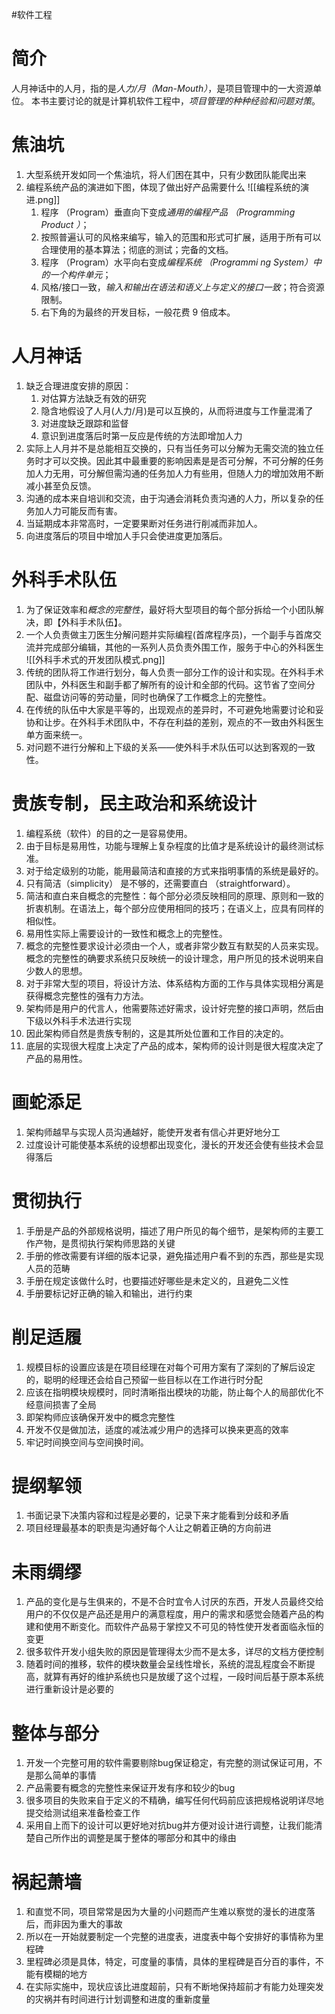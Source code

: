 #软件工程
# 简介
人月神话中的人月，指的是*人力/月（Man-Mouth）*，是项目管理中的一大资源单位。
本书主要讨论的就是计算机软件工程中，*项目管理的种种经验和问题对策*。

# 焦油坑
1.  大型系统开发如同一个焦油坑，将人们困在其中，只有少数团队能爬出来
2.  编程系统产品的演进如下图，体现了做出好产品需要什么
	![[编程系统的演进.png]]
	1. 程序 （Program）垂直向下变成*通用的编程产品 （Programming Product ）*；
	2. 按照普遍认可的风格来编写，输入的范围和形式可扩展，适用于所有可以合理使用的基本算法；彻底的测试；完备的文档。
	3. 程序 （Program）水平向右变成*编程系统 （Programmi ng System）中的一个构件单元*；
	4. 风格/接口一致，*输入和输出在语法和语义上与定义的接口一致*；符合资源限制。
	5. 右下角的为最终的开发目标，一般花费 9 倍成本。


# 人月神话
1.  缺乏合理进度安排的原因：
    1.  对估算方法缺乏有效的研究
    2.  隐含地假设了人月(人力/月)是可以互换的，从而将进度与工作量混淆了
    3.  对进度缺乏跟踪和监督
    4.  意识到进度落后时第一反应是传统的方法即增加人力
2.  实际上人月并不是总能相互交换的，只有当任务可以分解为无需交流的独立任务时才可以交换。因此其中最重要的影响因素是是否可分解，不可分解的任务加人力无用，可分解但需沟通的任务加人力有些用，但随人力的增加效用不断减小甚至负反馈。
3.  沟通的成本来自培训和交流，由于沟通会消耗负责沟通的人力，所以复杂的任务加人力可能反而有害。
4.  当延期成本非常高时，一定要果断对任务进行削减而非加人。
5.  向进度落后的项目中增加人手只会使进度更加落后。

# 外科手术队伍
1.  为了保证效率和*概念的完整性*，最好将大型项目的每个部分拆给一个小团队解决，即【外科手术队伍】。
2.  一个人负责做主刀医生分解问题并实际编程(首席程序员)，一个副手与首席交流并完成部分编辑，其他的一系列人员负责外围工作，服务于中心的外科医生
	![[外科手术式的开发团队模式.png]]
3. 传统的团队将工作进行划分，每人负责一部分工作的设计和实现。在外科手术团队中，外科医生和副手都了解所有的设计和全部的代码。这节省了空间分配、磁盘访问等的劳动量，同时也确保了工作概念上的完整性。
4. 在传统的队伍中大家是平等的，出现观点的差异时，不可避免地需要讨论和妥协和让步。在外科手术团队中，不存在利益的差别，观点的不一致由外科医生单方面来统一。
5. 对问题不进行分解和上下级的关系——使外科手术队伍可以达到客观的一致性。

# 贵族专制，民主政治和系统设计
1. 编程系统（软件）的目的之一是容易使用。
2. 由于目标是易用性，功能与理解上复杂程度的比值才是系统设计的最终测试标准。
3. 对于给定级别的功能，能用最简洁和直接的方式来指明事情的系统是最好的。
4. 只有简洁（simplicity） 是不够的，还需要直白 （straightforward）。
5. 简洁和直白来自概念的完整性：每个部分必须反映相同的原理、原则和一致的折衷机制。在语法上，每个部分应使用相同的技巧；在语义上，应具有同样的相似性。
6. 易用性实际上需要设计的一致性和概念上的完整性。
7.  概念的完整性要求设计必须由一个人，或者非常少数互有默契的人员来实现。概念的完整性的确要求系统只反映统一的设计理念，用户所见的技术说明来自少数人的思想。
8. 对于非常大型的项目，将设计方法、体系结构方面的工作与具体实现相分离是获得概念完整性的强有力方法。
9. 架构师是用户的代言人，他需要陈述好需求，设计好完整的接口声明，然后由下级以外科手术法进行实现
10.  因此架构师自然是贵族专制的，这是其所处位置和工作目的决定的。
11.  底层的实现很大程度上决定了产品的成本，架构师的设计则是很大程度决定了产品的易用性。


# 画蛇添足
1.  架构师越早与实现人员沟通越好，能使开发者有信心并更好地分工
2.  过度设计可能使基本系统的设想都出现变化，漫长的开发还会使有些技术会显得落后

# 贯彻执行
1.  手册是产品的外部规格说明，描述了用户所见的每个细节，是架构师的主要工作产物，是贯彻执行架构师思路的关键
2.  手册的修改需要有详细的版本记录，避免描述用户看不到的东西，那些是实现人员的范畴
3.  手册在规定该做什么时，也要描述好哪些是未定义的，且避免二义性
4.  手册要标记好正确的输入和输出，进行约束


# 削足适履
1.  规模目标的设置应该是在项目经理在对每个可用方案有了深刻的了解后设定的，聪明的经理还会给自己预留一些目标以在工作进行时分配
4.  应该在指明模块规模时，同时清晰指出模块的功能，防止每个人的局部优化不经意间损害了全局
5.  即架构师应该确保开发中的概念完整性
6.  开发不仅是做加法，适度的减法减少用户的选择可以换来更高的效率
7.  牢记时间换空间与空间换时间。

# 提纲挈领
1.  书面记录下决策内容和过程是必要的，记录下来才能看到分歧和矛盾
2.  项目经理最基本的职责是沟通好每个人让之朝着正确的方向前进

# 未雨绸缪
1.  产品的变化是与生俱来的，不是不合时宜令人讨厌的东西，开发人员最终交给用户的不仅仅是产品还是用户的满意程度，用户的需求和感觉会随着产品的构建和使用不断变化。而软件产品易于掌控又不可见的特性使开发者面临永恒的变更
2.  很多软件开发小组失败的原因是管理得太少而不是太多，详尽的文档方便控制
3.  随着时间的推移，软件的模块数量会呈线性增长，系统的混乱程度会不断提高，就算有再好的维护系统也只是放缓了这个过程，一段时间后基于原本系统进行重新设计是必要的


# 整体与部分
1.  开发一个完整可用的软件需要剔除bug保证稳定，有完整的测试保证可用，不是那么简单的事情
2.  产品需要有概念的完整性来保证开发有序和较少的bug
3.  很多项目的失败来自于定义的不精确，编写任何代码前应该把规格说明详尽地提交给测试组来准备检查工作
4.  采用自上而下的设计可以更好地对抗bug并方便对设计进行调整，让我们能清楚自己所作出的调整是属于整体的哪部分和其中的缘由

# 祸起萧墙
1.  和直觉不同，项目常常是因为大量的小问题而产生难以察觉的漫长的进度落后，而非因为重大的事故
2.  所以在一开始就要制定一个完整的进度表，进度表中每个安排好的事情称为里程碑
3.  里程碑必须是具体，特定，可度量的事情，具体的里程碑是百分百的事件，不能有模糊的地方
4.  在实际实施中，现状应该比进度超前，只有不断地保持超前才有能力处理突发的灾祸并有时间进行计划调整和进度的重新度量